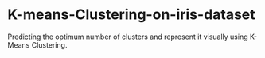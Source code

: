 # K-means-Clustering-on-iris-dataset
Predicting the optimum number of clusters and represent it visually using K-Means Clustering.
